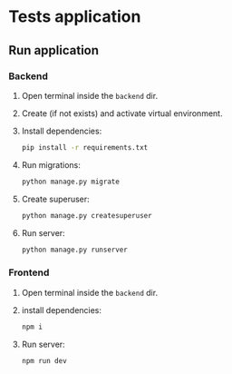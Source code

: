 # Tests application

## Run application

### Backend

1. Open terminal inside the `backend` dir.
2. Create (if not exists) and activate virtual environment.
3. Install dependencies:

    ```bash
    pip install -r requirements.txt
    ```

4. Run migrations:

    ```bash
    python manage.py migrate
    ```

5. Create superuser:

    ```bash
    python manage.py createsuperuser
    ```

6. Run server:

    ```bash
    python manage.py runserver
    ```

### Frontend

1. Open terminal inside the `backend` dir.
2. install dependencies:

    ```bash
    npm i
    ```

3. Run server:

    ```bash
    npm run dev
    ```
